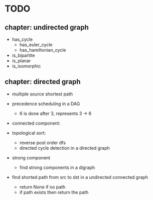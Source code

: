# TODO

## chapter: undirected graph
- has_cycle
    - has_euler_cycle
    - has_hamiltonian_cycle
- is_bipartite
- is_planar
- is_isomorphic

## chapter: directed graph
- multiple source shortest path
- precedence scheduling in a DAG
    - 6 is done after 3, represents 3 -> 6

- connected component:
- topological sort:
    - reverse post order dfs
    - directed cycle detection in a directed graph
- strong component
    - find strong components in a digraph
- find shorted path from src to dst in a undirected connected graph
    - return None if no path 
    - if path exists then return the path 


